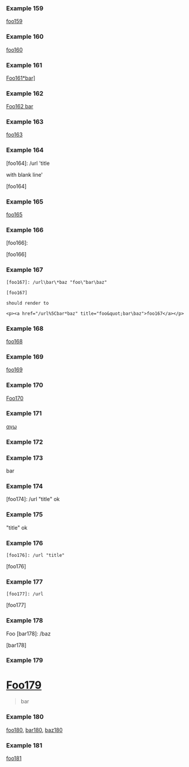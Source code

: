 ### Example 159

[foo159]: /url "title"

[foo159]

### Example 160

   [foo160]: 
      /url  
           'the title'  

[foo160]

### Example 161

[Foo161*bar\]]:my_(url) 'title (with parens)'

[Foo161*bar\]]

### Example 162

[Foo162 bar]:
<my%20url>
'title'

[Foo162 bar]

### Example 163

[foo163]: /url '
title
line1
line2
'

[foo163]

### Example 164

[foo164]: /url 'title

with blank line'

[foo164]

### Example 165

[foo165]:
/url

[foo165]

### Example 166

[foo166]:

[foo166]

### Example 167

	[foo167]: /url\bar\*baz "foo\"bar\baz"

	[foo167]

	should render to

	<p><a href="/url%5Cbar*baz" title="foo&quot;bar\baz">foo167</a></p>

### Example 168

[foo168]

[foo168]: url

### Example 169

[foo169]

[foo169]: first
[foo169]: second

### Example 170

[FOO170]: /url

[Foo170]

### Example 171

[ΑΓΩ]: /φου

[αγω]

### Example 172

[foo172]: /url

### Example 173

[
foo173
]: /url
bar

### Example 174

[foo174]: /url "title" ok

### Example 175

[foo175]: /url
"title" ok

### Example 176

    [foo176]: /url "title"

[foo176]

### Example 177

```
[foo177]: /url
```

[foo177]

### Example 178

Foo
[bar178]: /baz

[bar178]

### Example 179

# [Foo179]
[foo179]: /url
> bar

### Example 180

[foo180]: /foo-url "foo"
[bar180]: /bar-url
  "bar"
[baz180]: /baz-url

[foo180],
[bar180],
[baz180]

### Example 181

[foo181]

> [foo181]: /url